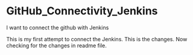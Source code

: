 # GitHub_Connectivity_Jenkins
I want to connect the github with Jenkins

This is my first attempt to connect the Jenkins.
This is the changes.
Now checking for the changes in readme file.